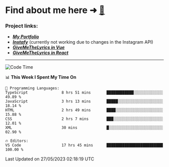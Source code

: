 # Find about me here ➜ [🧑](https://pauabella.dev)

### Project links:
- ***[My Portfolio](https://pauabella.dev)***
- ***[Instafy](https://instafy.me)*** (currently not working due to changes in the Instagram API)
- ***[GiveMeTheLyrics in Vue](https://lyrics.pauabella.dev)***
- ***[GiveMeTheLyrics in React](https://pauabella.dev/GiveMeTheLyrics)***

---
<!--START_SECTION:waka-->
![Code Time](http://img.shields.io/badge/Code%20Time-2%2C173%20hrs%2023%20mins-blue)

📊 **This Week I Spent My Time On** 

```text
💬 Programming Languages: 
TypeScript               8 hrs 51 mins       ████████████░░░░░░░░░░░░░   49.89 % 
JavaScript               3 hrs 13 mins       █████░░░░░░░░░░░░░░░░░░░░   18.14 % 
HTML                     2 hrs 49 mins       ████░░░░░░░░░░░░░░░░░░░░░   15.88 % 
CSS                      2 hrs 7 mins        ███░░░░░░░░░░░░░░░░░░░░░░   12.01 % 
XML                      30 mins             █░░░░░░░░░░░░░░░░░░░░░░░░   02.90 % 

🔥 Editors: 
VS Code                  17 hrs 45 mins      █████████████████████████   100.00 % 
```


 Last Updated on 27/05/2023 02:18:19 UTC
<!--END_SECTION:waka-->
